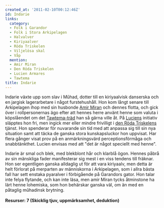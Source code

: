 ```yaml
---
created_at: '2011-02-10T00:12:46Z'
id: Indarie
links:
  category:
  - Folk i Garandor
  - Folk i Stora Arkipelagen
  - Halvalver
  - Kiriyaalver
  - Röda Triskelen
  - Viljelösa skal
  - Våp
  mention:
  - Amir Miran
  - Den Röda Triskelen
  - Lucien Armares
  - Tawtema
title: Indarie
---
```


Indarie växte upp som slav i Mûhad, dotter till en kiriyaalvisk danserska och en jargisk
lagerarbetare i något furstehushåll. Hon kom långt senare till Arkipelagen ihop med sin husbonde
[Amir Miran] och dennes flotta, och gick över i rollpersonernas ägo efter att hennes herre använt
henne som valuta i köpslåendet om det [Tawtema-träd] han så gärna ville åt. På [Luciens] initiativ
släpptes hon fri, men ingick mer eller mindre frivilligt i [den Röda Triskelens] tjänst. Hon
spenderar för nuvarande sin tid med att anpassa sig till sin nya situation samt att täcka de ganska
stora kunskapsluckor hon uppvisat. Har flera gånger visat prov på en anmärkningsvärd
perceptionsförmåga och snabbtänkthet. Lucien envisas med att "det är något speciellt med henne".

Indarie är smal och blek, med blekblont hår och klarblå ögon. Hennes påbrå av sin mänskliga fader
manifesterar sig mest i en viss tendens till fräknar. Hon ser egentligen ganska alldaglig ut för att
vara kiriyaalv, men detta är helt förlorat på merparten av människorna i Arkipelagen, som i allra
bästa fall har sett enstaka pyaralver i förbigående på Garandors gator. Hon talar inte felya
flytande, och kan inte läsa, men amir Miran tycks åtminstone ha lärt henne lohemiska, som hon
behärskar ganska väl, om än med en påtaglig mûhadinsk brytning.\
\
**Resurser: 7 (Skicklig tjuv, uppmärksamhet, deduktion)** 

  [Amir Miran]: Amir_Miran
  [Tawtema-träd]: Tawtema
  [Luciens]: Lucien_Armares
  [den Röda Triskelens]: Den_Röda_Triskelen